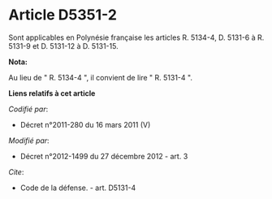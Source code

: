 # Article D5351-2

Sont applicables en Polynésie française les articles R. 5134-4, D. 5131-6 à R. 5131-9 et D. 5131-12 à D. 5131-15.

**Nota:**

Au lieu de " R. 5134-4 ", il convient de lire " R. 5131-4 ".

**Liens relatifs à cet article**

_Codifié par_:

  - Décret n°2011-280 du 16 mars 2011 (V)

_Modifié par_:

  - Décret n°2012-1499 du 27 décembre 2012 - art. 3

_Cite_:

  - Code de la défense. - art. D5131-4
